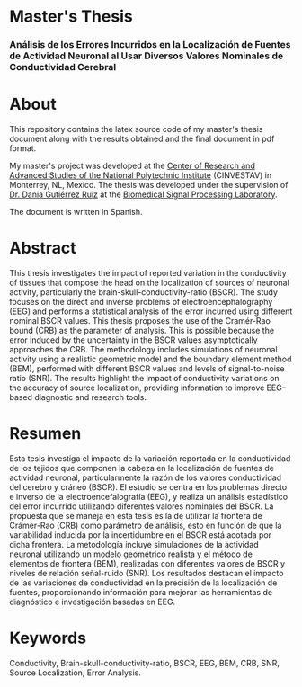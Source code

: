 # Master's Thesis 
### Análisis de los Errores Incurridos en la Localización de Fuentes de Actividad Neuronal al Usar Diversos Valores Nominales de Conductividad Cerebral

# About

This repository contains the latex source code of my master's thesis document along with the results obtained and the final document in pdf format. 

My master's project was developed at the [Center of Research and Advanced Studies of the National Polytechnic Institute](https://monterrey.cinvestav.mx/) (CINVESTAV) in Monterrey, NL, Mexico. 
The thesis was developed under the supervision of [Dr. Dania Gutiérrez Ruiz](https://dgtz.info/) at the [Biomedical Signal Processing Laboratory](https://dgtz.info/laboratorio/).

The document is written in Spanish.

# Abstract

This thesis investigates the impact of reported variation in the conductivity of tissues that compose the head on the localization of sources of neuronal activity, particularly the brain-skull-conductivity-ratio (BSCR). 
The study focuses on the direct and inverse problems of electroencephalography (EEG) and performs a statistical analysis of the error incurred using different nominal BSCR values.
This thesis proposes the use of the Cramér-Rao bound (CRB) as the parameter of analysis. This is possible because the error induced by the uncertainty in the BSCR values asymptotically approaches the CRB.
The methodology includes simulations of neuronal activity using a realistic geometric model and the boundary element method (BEM), performed with different BSCR values and levels of signal-to-noise ratio (SNR). 
The results highlight the impact of conductivity variations on the accuracy of source localization, providing information to improve EEG-based diagnostic and research tools.

# Resumen

Esta tesis investiga el impacto de la variación reportada en la conductividad de los tejidos que componen la cabeza en la localización de fuentes de actividad neuronal, particularmente la razón de los valores conductividad del cerebro y cráneo (BSCR).
El estudio se centra en los problemas directo e inverso de la electroencefalografía (EEG), y realiza un análisis estadístico del error incurrido utilizando diferentes valores nominales del BSCR.
La propuesta que se maneja en esta tesis es la de utilizar la frontera de Crámer-Rao (CRB) como parámetro de análisis, esto en función de que la variabilidad inducida por la incertidumbre en el BSCR está acotada por dicha frontera.
La metodología incluye simulaciones de la actividad neuronal utilizando un modelo geométrico realista y el método de elementos de frontera (BEM), realizadas con diferentes valores de BSCR y niveles de relación señal-ruido (SNR).
Los resultados destacan el impacto de las variaciones de conductividad en la precisión de la localización de fuentes, proporcionando información para mejorar las herramientas de diagnóstico e investigación basadas en EEG.

# Keywords

Conductivity, Brain-skull-conductivity-ratio, BSCR, EEG, BEM, CRB, SNR, Source Localization, Error Analysis.